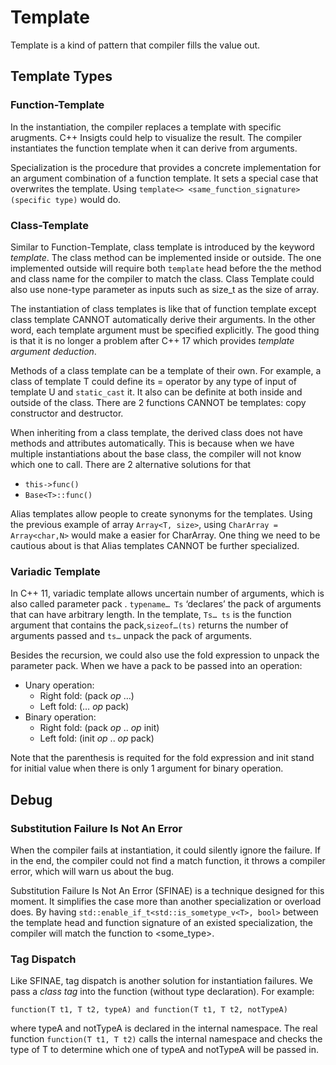 # Template

Template is a kind of pattern that compiler fills the value out.

## Template Types

### Function-Template

In the instantiation, the compiler replaces a template with specific arugments. C++ Insigts could help to visualize the result. The compiler instantiates the function template when it can derive from arguments.

Specialization is the procedure that provides a concrete implementation for an argument combination of a function template. It sets a special case that overwrites the template. Using `template<> <same_function_signature>(specific type)` would do.

### Class-Template

Similar to Function-Template, class template is introduced by the keyword *template*. The class method can be implemented inside or outside. The one implemented outside will require both `template` head before the the method and class name for the compiler to match the class. Class Template could also use none-type parameter as inputs such as size_t as the size of array.

The instantiation of class templates is like that of function template except class template CANNOT automatically derive their arguments. In the other word, each template argument must be specified explicitly. The good thing is that it is no longer a problem after C++ 17 which provides *template argument deduction*. 

Methods of a class template can be a template of their own. For example, a class of template T could define its = operator by any type of input of template U and `static_cast` it. It also can be definite at both inside and outside of the class. There are 2 functions CANNOT be templates: copy constructor and destructor.

When inheriting from a class template, the derived class does not have methods and attributes automatically. This is because when we have multiple instantiations about the base class, the compiler will not know which one to call. There are 2 alternative solutions for that 
-	`this->func()`
-	`Base<T>::func()`

Alias templates allow people to create synonyms for the templates. Using the previous example of array `Array<T, size>`, using `CharArray = Array<char,N>` would make a easier for CharArray. One thing we need to be cautious about is that Alias templates CANNOT be further specialized. 

### Variadic Template

In C++ 11, variadic template allows uncertain number of arguments, which is also called parameter pack . `typename… Ts` ‘declares’ the pack of arguments that can have arbitrary length. In the template, `Ts… ts` is the function argument that contains the pack,`sizeof…(ts)` returns the number of arguments passed and `ts…` unpack the pack of arguments.

Besides the recursion, we could also use the fold expression to unpack the parameter pack.  When we have a pack to be passed into an operation:
-	Unary operation:
    - Right fold:  (pack *op* …)
    -	Left fold: (… *op* pack)
-	Binary operation:
    -	Right fold: (pack *op* .. *op* init)
    - Left fold: (init *op* .. *op* pack)

Note that the parenthesis is requited for the fold expression and init stand for initial value when there is only 1 argument for binary operation.

## Debug

### Substitution Failure Is Not An Error

When the compiler fails at instantiation, it could silently ignore the failure. If in the end, the compiler could not find a match function, it throws a compiler error, which will warn us about the bug. 

Substitution Failure Is Not An Error (SFINAE) is a technique designed for this moment. It simplifies the case more than another specialization or overload does. By having `std::enable_if_t<std::is_sometype_v<T>, bool>` between the template head and function signature of an existed specialization, the compiler will match the function to <some_type>.

### Tag Dispatch

Like SFINAE, tag dispatch is another solution for instantiation failures. We pass a *class tag* into the function (without type declaration). For example:

`function(T t1, T t2, typeA) and function(T t1, T t2, notTypeA)`

where typeA and notTypeA is declared in the internal namespace. The real function `function(T t1, T t2)` calls the internal namespace and checks the type of T to determine which one of typeA and notTypeA will be passed in.
